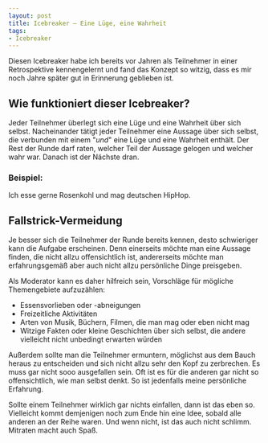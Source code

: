 ```yaml
---
layout: post
title: Icebreaker – Eine Lüge, eine Wahrheit
tags:
- Icebreaker
---
```


Diesen Icebreaker habe ich bereits vor Jahren als Teilnehmer in einer
Retrospektive kennengelernt und fand das Konzept so witzig, dass es mir noch
Jahre später gut in Erinnerung geblieben ist.

## Wie funktioniert dieser Icebreaker?

Jeder Teilnehmer überlegt sich eine Lüge und eine Wahrheit über sich selbst.
Nacheinander tätigt jeder Teilnehmer eine Aussage über sich selbst, die
verbunden mit einem "*und*" eine Lüge und eine Wahrheit enthält. Der Rest der
Runde darf raten, welcher Teil der Aussage gelogen und welcher wahr war. Danach
ist der Nächste dran.

### Beispiel:

Ich esse gerne Rosenkohl und mag deutschen HipHop.

## Fallstrick-Vermeidung

Je besser sich die Teilnehmer der Runde bereits kennen, desto schwieriger kann
die Aufgabe erscheinen. Denn einerseits möchte man eine Aussage finden, die
nicht allzu offensichtlich ist, andererseits möchte man erfahrungsgemäß aber
auch nicht allzu persönliche Dinge preisgeben.

Als Moderator kann es daher hilfreich sein, Vorschläge für mögliche
Themengebiete aufzuzählen:
* Essensvorlieben oder -abneigungen
* Freizeitliche Aktivitäten
* Arten von Musik, Büchern, Filmen, die man mag oder eben nicht mag
* Witzige Fakten oder kleine Geschichten über sich selbst, die andere vielleicht
  nicht unbedingt erwarten würden

Außerdem sollte man die Teilnehmer ermuntern, möglichst aus dem Bauch heraus zu
entscheiden und sich nicht allzu sehr den Kopf zu zerbrechen. Es muss gar nicht
sooo ausgefallen sein. Oft ist es für die anderen gar nicht so offensichtlich,
wie man selbst denkt. So ist jedenfalls meine persönliche Erfahrung.

Sollte einem Teilnehmer wirklich gar nichts einfallen, dann ist das eben so.
Vielleicht kommt demjenigen noch zum Ende hin eine Idee, sobald alle anderen an
der Reihe waren. Und wenn nicht, ist das auch nicht schlimm. Mitraten macht auch
Spaß.
